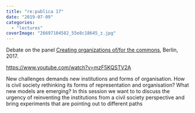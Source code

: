 ```yaml
---
title: "re:publica 17"
date: "2019-07-09"
categories: 
  - "lectures"
coverImage: "26697104582_55e8c18645_z.jpg"
---
```


Debate on the panel [Creating organizations of/for the commons](https://re-publica.com/en/session/creating-organizations-offor-commons), Berlin, 2017.

https://www.youtube.com/watch?v=mzF5KQSTV2A

New challenges demands new institutions and forms of organisation. How is civil society rethinking its forms of representation and organisation? What new models are emerging? In this session we want to to discuss the urgency of reinventing the institutions from a civil society perspective and bring experiments that are pointing out to different paths

